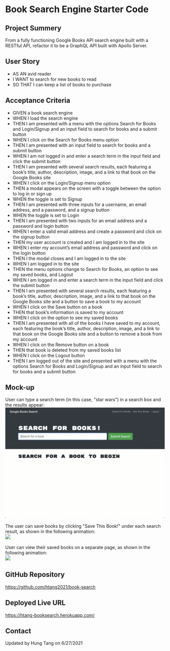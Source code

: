 # Book Search Engine Starter Code

## Project Summery

From a fully functioning Google Books API search engine built with a RESTful API, refactor it to be a GraphQL API built with Apollo Server.

## User Story

- AS AN avid reader
- I WANT to search for new books to read
- SO THAT I can keep a list of books to purchase

## Acceptance Criteria

- GIVEN a book search engine
- WHEN I load the search engine
- THEN I am presented with a menu with the options Search for Books and Login/Signup and an input field to search for books and a submit button
- WHEN I click on the Search for Books menu option
- THEN I am presented with an input field to search for books and a submit button
- WHEN I am not logged in and enter a search term in the input field and click the submit button
- THEN I am presented with several search results, each featuring a book’s title, author, description, image, and a link to that book on the Google Books site
- WHEN I click on the Login/Signup menu option
- THEN a modal appears on the screen with a toggle between the option to log in or sign up
- WHEN the toggle is set to Signup
- THEN I am presented with three inputs for a username, an email address, and a password, and a signup button
- WHEN the toggle is set to Login
- THEN I am presented with two inputs for an email address and a password and login button
- WHEN I enter a valid email address and create a password and click on the signup button
- THEN my user account is created and I am logged in to the site
- WHEN I enter my account’s email address and password and click on the login button
- THEN I the modal closes and I am logged in to the site
- WHEN I am logged in to the site
- THEN the menu options change to Search for Books, an option to see my saved books, and Logout
- WHEN I am logged in and enter a search term in the input field and click the submit button
- THEN I am presented with several search results, each featuring a book’s title, author, description, image, and a link to that book on the Google Books site and a button to save a book to my account
- WHEN I click on the Save button on a book
- THEN that book’s information is saved to my account
- WHEN I click on the option to see my saved books
- THEN I am presented with all of the books I have saved to my account, each featuring the book’s title, author, description, image, and a link to that book on the Google Books site and a button to remove a book from my account
- WHEN I click on the Remove button on a book
- THEN that book is deleted from my saved books list
- WHEN I click on the Logout button
- THEN I am logged out of the site and presented with a menu with the options Search for Books and Login/Signup and an input field to search for books and a submit button  

## Mock-up

User can type a search term (in this case, "star wars") in a search box and the results appear:  
![](assets/images/21-mern-homework-demo-01.gif)

The user can save books by clicking "Save This Book!" under each search result, as shown in the following animation:  
![](assets/images/21-mern-homework-demo-02.gif)

User can view their saved books on a separate page, as shown in the following animation:  
![](assets/images/21-mern-homework-demo-03.gif)

## GitHub Repository
https://github.com/htang2021/book-search

## Deployed Live URL
https://htang-booksearch.herokuapp.com/

## Contact

Updated by Hung Tang on 6/27/2021